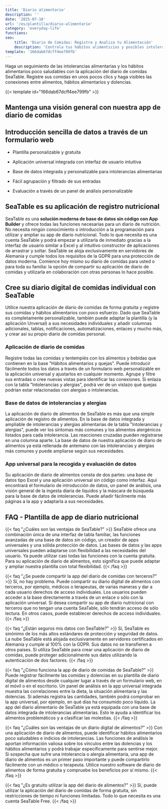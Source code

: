 ```yaml
---
title: 'Diario alimentario'
description: ''
date: '2025-07-18'
url: '/es/plantilla/diario-alimentario'
category: 'everyday-life'
functions:
seo:
    title: 'Diario de Comidas: Registra y Analiza tu Alimentación'
    description: 'Controla tus hábitos alimenticios y posibles intolerancias en la app de diario de comidas de SeaTable: fácil, gratis y adaptable.'
template: '166dab67dcff4ee799fb'
---
```


Haga un seguimiento de las intolerancias alimentarias y los hábitos alimentarios poco saludables con la aplicación del diario de comidas SeaTable. Registre sus comidas en unos pocos clics y haga visibles las conexiones entre alimentos, hábitos alimentarios y dolencias.

{{< template id="166dab67dcff4ee799fb" >}}

## Mantenga una visión general con nuestra app de diario de comidas

## Introducción sencilla de datos a través de un formulario web

* Plantilla personalizable y gratuita

* Aplicación universal integrada con interfaz de usuario intuitiva

* Base de datos integrada y personalizable para intolerancias alimentarias

* Fácil agrupación y filtrado de sus entradas

* Evaluación a través de un panel de análisis personalizable

## SeaTable es su aplicación de registro nutricional

SeaTable es una **solución moderna de base de datos sin código con App Builder** y ofrece todas las funciones necesarias para un diario de nutrición. No necesita ningún conocimiento o introducción a la programación para utilizar y ampliar su app de diario nutricional. Todo lo que necesita es una cuenta SeaTable y podrá empezar a utilizarla de inmediato gracias a la interfaz de usuario similar a Excel y al intuitivo constructor de aplicaciones de arrastrar y soltar. SeaTable se aloja exclusivamente en servidores de Alemania y cumple todos los requisitos de la GDPR para una protección de datos moderna. Comience hoy mismo su diario de comidas para usted o para toda su familia: la opción de compartir su aplicación de diario de comidas y utilizarla en colaboración con otras personas lo hace posible.

## Cree su diario digital de comidas individual con SeaTable

Utilice nuestra aplicación de diario de comidas de forma gratuita y registre sus comidas y hábitos alimentarios con poco esfuerzo. Dado que SeaTable es completamente personalizable, también puede adaptar la plantilla (y la aplicación Unversal) a sus necesidades individuales y añadir columnas adicionales, tablas, notificaciones, automatizaciones, enlaces y mucho más, y crear así su propio diario de comidas personal.

### Aplicación de diario de comidas

Registre todas las comidas y tentempiés con los alimentos y bebidas que contienen en la base "Hábitos alimentarios y quejas". Puede introducir fácilmente todos los datos a través de un formulario web personalizable en la aplicación universal y ajustarlos en cualquier momento. Agrupe y filtre sus entradas o cree nuevas vistas para identificar las conexiones. Si enlaza con la tabla "Intolerancias y alergias", podrá ver de un vistazo qué quejas podrían estar relacionadas con alergias o intolerancias.

### Base de datos de intolerancias y alergias

La aplicación de diario de alimentos de SeaTable es más que una simple aplicación de registro de alimentos. En la base de datos integrada y ampliable de intolerancias y alergias alimentarias de la tabla "Intolerancias y alergias", puede ver los síntomas más comunes y los alimentos alergénicos listados para cada intolerancia. Las reacciones cruzadas pueden registrarse en una columna aparte. La base de datos de nuestra aplicación de diario de alimentos ya está rellenada de antemano con las intolerancias y alergias más comunes y puede ampliarse según sus necesidades.

### App universal para la recogida y evaluación de datos

Su aplicación de diario de alimentos consta de dos partes: una base de datos tipo Excel y una aplicación universal sin código como interfaz. Aquí encontrará el formulario de introducción de datos, un panel de análisis, una visión general de la ingesta diaria de líquidos y la máscara de búsqueda para la base de datos de intolerancias. Puede añadir fácilmente más páginas a la app y adaptarla a sus necesidades.

## FAQ - Plantilla de app de diario nutricional

{{< faq "¿Cuáles son las ventajas de SeaTable?" >}}
SeaTable ofrece una combinación única de una interfaz de tabla familiar, las funciones avanzadas de una base de datos sin código, un creador de apps universales y una sólida protección de datos. Las bases de datos y las apps universales pueden adaptarse con flexibilidad a las necesidades del usuario. Ya puede utilizar casi todas las funciones con la cuenta gratuita. Para su aplicación de diario de alimentos, esto significa que puede adaptar y ampliar nuestra plantilla con total flexibilidad.
{{< /faq >}}

{{< faq "¿Se puede compartir la app del diario de comidas con terceros?" >}}
Sí, no hay problema. Puede compartir su diario digital de alimentos con terceros, por ejemplo, médicos o terapeutas, de varias maneras y dar a cada usuario derechos de acceso individuales. Los usuarios pueden acceder a la base directamente a través de un enlace o sólo con la aplicación universal. Si desea compartir su app de diario nutricional con terceros que no tengan una cuenta SeaTable, sólo tendrán acceso de sólo lectura. En otros casos, puede establecer derechos de acceso individuales.
{{< /faq >}}

{{< faq "¿Están seguros mis datos con SeaTable?" >}}
Sí, SeaTable es sinónimo de los más altos estándares de protección y seguridad de datos. La nube SeaTable está alojada exclusivamente en servidores certificados en Alemania y cumple al 100% con la GDPR. Sus datos no se transfieren a otros países. Si utiliza SeaTable para crear una aplicación de diario de comidas, puede proteger adicionalmente sus datos utilizando la autenticación de dos factores.
{{< /faq >}}

{{< faq "¿Cómo funciona la app de diario de comidas de SeaTable?" >}}
Puede registrar fácilmente las comidas y dolencias en su plantilla de diario digital de alimentos desde cualquier lugar a través de un formulario web, en el móvil o en el escritorio. Un panel de análisis en la app universal integrada muestra las correlaciones entre la dieta, la situación alimentaria y las dolencias. Si además registra las cantidades, también podrá comprobar en la app universal, por ejemplo, en qué días ha consumido poco líquido. La app del diario alimentario de SeaTable ya está equipada con una base de datos integrada de intolerancias alimentarias. Esto le ayuda a identificar los alimentos problemáticos y a clasificar las molestias.
{{< /faq >}}

{{< faq "¿Cuáles son las ventajas de un diario digital de alimentos?" >}}
Con una aplicación de diario de alimentos, puede identificar hábitos alimentarios poco saludables e indicios de intolerancias. Las funciones de análisis le aportan información valiosa sobre los vínculos entre las dolencias y los hábitos alimentarios y podrá trabajar específicamente para sentirse mejor. Si sospecha que sufre una intolerancia o alergia alimentaria, una app de diario de alimentos es un primer paso importante y puede compartirlo fácilmente con un médico o terapeuta. Utilice nuestro software de diario de alimentos de forma gratuita y compruebe los beneficios por sí mismo.
{{< /faq >}}

{{< faq "¿Es gratuito utilizar la app del diario de alimentos?" >}}
Sí, puede utilizar la aplicación del diario de comidas de forma gratuita, sin restricciones de tiempo ni funciones limitadas. Todo lo que necesita es una cuenta SeaTable Free.
{{< /faq >}}